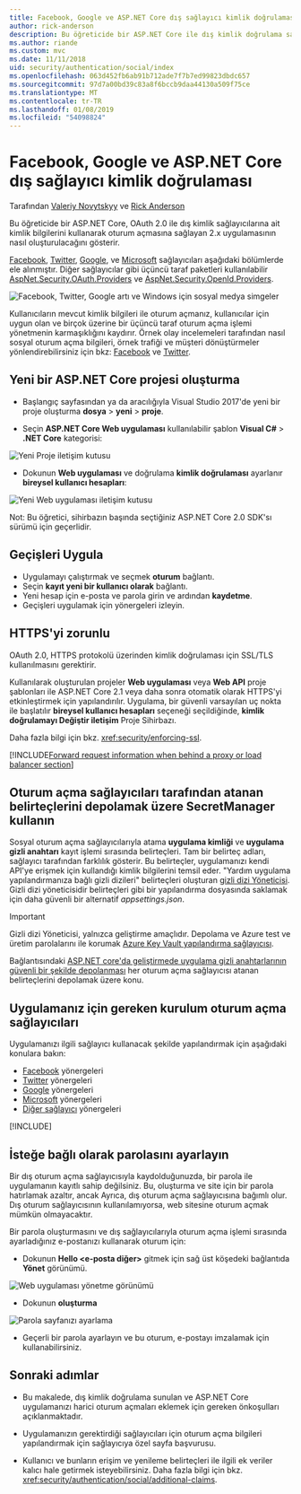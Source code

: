 ```yaml
---
title: Facebook, Google ve ASP.NET Core dış sağlayıcı kimlik doğrulaması
author: rick-anderson
description: Bu öğreticide bir ASP.NET Core ile dış kimlik doğrulama sağlayıcıları için OAuth 2.0 kullanarak 2.x uygulamasının nasıl oluşturulacağını gösterir.
ms.author: riande
ms.custom: mvc
ms.date: 11/11/2018
uid: security/authentication/social/index
ms.openlocfilehash: 063d452fb6ab91b712ade7f7b7ed99823dbdc657
ms.sourcegitcommit: 97d7a00bd39c83a8f6bccb9daa44130a509f75ce
ms.translationtype: MT
ms.contentlocale: tr-TR
ms.lasthandoff: 01/08/2019
ms.locfileid: "54098824"
---
```

# <a name="facebook-google-and-external-provider-authentication-in-aspnet-core"></a>Facebook, Google ve ASP.NET Core dış sağlayıcı kimlik doğrulaması

Tarafından [Valeriy Novytskyy](https://github.com/01binary) ve [Rick Anderson](https://twitter.com/RickAndMSFT)

Bu öğreticide bir ASP.NET Core, OAuth 2.0 ile dış kimlik sağlayıcılarına ait kimlik bilgilerini kullanarak oturum açmasına sağlayan 2.x uygulamasının nasıl oluşturulacağını gösterir.

[Facebook](xref:security/authentication/facebook-logins), [Twitter](xref:security/authentication/twitter-logins), [Google](xref:security/authentication/google-logins), ve [Microsoft](xref:security/authentication/microsoft-logins) sağlayıcıları aşağıdaki bölümlerde ele alınmıştır. Diğer sağlayıcılar gibi üçüncü taraf paketleri kullanılabilir [AspNet.Security.OAuth.Providers](https://github.com/aspnet-contrib/AspNet.Security.OAuth.Providers) ve [AspNet.Security.OpenId.Providers](https://github.com/aspnet-contrib/AspNet.Security.OpenId.Providers).

![Facebook, Twitter, Google artı ve Windows için sosyal medya simgeler](index/_static/social.png)

Kullanıcıların mevcut kimlik bilgileri ile oturum açmanız, kullanıcılar için uygun olan ve birçok üzerine bir üçüncü taraf oturum açma işlemi yönetmenin karmaşıklığını kaydırır. Örnek olay incelemeleri tarafından nasıl sosyal oturum açma bilgileri, örnek trafiği ve müşteri dönüştürmeler yönlendirebilirsiniz için bkz: [Facebook](https://www.facebook.com/unsupportedbrowser) ve [Twitter](https://dev.twitter.com/resources/case-studies).

## <a name="create-a-new-aspnet-core-project"></a>Yeni bir ASP.NET Core projesi oluşturma

* Başlangıç sayfasından ya da aracılığıyla Visual Studio 2017'de yeni bir proje oluşturma **dosya** > **yeni** > **proje**.

* Seçin **ASP.NET Core Web uygulaması** kullanılabilir şablon **Visual C#**   >  **.NET Core** kategorisi:

![Yeni Proje iletişim kutusu](index/_static/new-project.png)

* Dokunun **Web uygulaması** ve doğrulama **kimlik doğrulaması** ayarlanır **bireysel kullanıcı hesapları**:

![Yeni Web uygulaması iletişim kutusu](index/_static/select-project.png)

Not: Bu öğretici, sihirbazın başında seçtiğiniz ASP.NET Core 2.0 SDK'sı sürümü için geçerlidir.

## <a name="apply-migrations"></a>Geçişleri Uygula

* Uygulamayı çalıştırmak ve seçmek **oturum** bağlantı.
* Seçin **kayıt yeni bir kullanıcı olarak** bağlantı.
* Yeni hesap için e-posta ve parola girin ve ardından **kaydetme**.
* Geçişleri uygulamak için yönergeleri izleyin.

## <a name="require-https"></a>HTTPS'yi zorunlu

OAuth 2.0, HTTPS protokolü üzerinden kimlik doğrulaması için SSL/TLS kullanılmasını gerektirir.

Kullanılarak oluşturulan projeler **Web uygulaması** veya **Web API** proje şablonları ile ASP.NET Core 2.1 veya daha sonra otomatik olarak HTTPS'yi etkinleştirmek için yapılandırılır. Uygulama, bir güvenli varsayılan uç nokta ile başlatılır **bireysel kullanıcı hesapları** seçeneği seçildiğinde, **kimlik doğrulamayı Değiştir iletişim** Proje Sihirbazı.

Daha fazla bilgi için bkz. <xref:security/enforcing-ssl>.

[!INCLUDE[Forward request information when behind a proxy or load balancer section](includes/forwarded-headers-middleware.md)]

## <a name="use-secretmanager-to-store-tokens-assigned-by-login-providers"></a>Oturum açma sağlayıcıları tarafından atanan belirteçlerini depolamak üzere SecretManager kullanın

Sosyal oturum açma sağlayıcılarıyla atama **uygulama kimliği** ve **uygulama gizli anahtarı** kayıt işlemi sırasında belirteçleri. Tam bir belirteç adları, sağlayıcı tarafından farklılık gösterir. Bu belirteçler, uygulamanızı kendi API'ye erişmek için kullandığı kimlik bilgilerini temsil eder. "Yardım uygulama yapılandırmanıza bağlı gizli dizileri" belirteçleri oluşturan [gizli dizi Yöneticisi](xref:security/app-secrets#secret-manager). Gizli dizi yöneticisidir belirteçleri gibi bir yapılandırma dosyasında saklamak için daha güvenli bir alternatif *appsettings.json*.

> [!IMPORTANT]
> Gizli dizi Yöneticisi, yalnızca geliştirme amaçlıdır. Depolama ve Azure test ve üretim parolalarını ile korumak [Azure Key Vault yapılandırma sağlayıcısı](xref:security/key-vault-configuration).

Bağlantısındaki [ASP.NET core'da geliştirmede uygulama gizli anahtarlarının güvenli bir şekilde depolanması](xref:security/app-secrets) her oturum açma sağlayıcısı atanan belirteçlerini depolamak üzere konu.

## <a name="setup-login-providers-required-by-your-application"></a>Uygulamanız için gereken kurulum oturum açma sağlayıcıları

Uygulamanızı ilgili sağlayıcı kullanacak şekilde yapılandırmak için aşağıdaki konulara bakın:

* [Facebook](xref:security/authentication/facebook-logins) yönergeleri
* [Twitter](xref:security/authentication/twitter-logins) yönergeleri
* [Google](xref:security/authentication/google-logins) yönergeleri
* [Microsoft](xref:security/authentication/microsoft-logins) yönergeleri
* [Diğer sağlayıcı](xref:security/authentication/otherlogins) yönergeleri

[!INCLUDE[](includes/chain-auth-providers.md)]

## <a name="optionally-set-password"></a>İsteğe bağlı olarak parolasını ayarlayın

Bir dış oturum açma sağlayıcısıyla kaydolduğunuzda, bir parola ile uygulamanın kayıtlı sahip değilsiniz. Bu, oluşturma ve site için bir parola hatırlamak azaltır, ancak Ayrıca, dış oturum açma sağlayıcısına bağımlı olur. Dış oturum sağlayıcısının kullanılamıyorsa, web sitesine oturum açmak mümkün olmayacaktır.

Bir parola oluşturmasını ve dış sağlayıcılarıyla oturum açma işlemi sırasında ayarladığınız e-postanızı kullanarak oturum için:

* Dokunun **Hello &lt;e-posta diğer&gt;**  gitmek için sağ üst köşedeki bağlantıda **Yönet** görünümü.

![Web uygulaması yönetme görünümü](index/_static/pass1a.png)

* Dokunun **oluşturma**

![Parola sayfanızı ayarlama](index/_static/pass2a.png)

* Geçerli bir parola ayarlayın ve bu oturum, e-postayı imzalamak için kullanabilirsiniz.

## <a name="next-steps"></a>Sonraki adımlar

* Bu makalede, dış kimlik doğrulama sunulan ve ASP.NET Core uygulamanızı harici oturum açmaları eklemek için gereken önkoşulları açıklanmaktadır.

* Uygulamanızın gerektirdiği sağlayıcıları için oturum açma bilgileri yapılandırmak için sağlayıcıya özel sayfa başvurusu.

* Kullanıcı ve bunların erişim ve yenileme belirteçleri ile ilgili ek veriler kalıcı hale getirmek isteyebilirsiniz. Daha fazla bilgi için bkz. <xref:security/authentication/social/additional-claims>.
